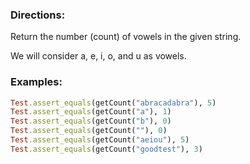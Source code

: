 ### Directions:

Return the number (count) of vowels in the given string.

We will consider a, e, i, o, and u as vowels.

### Examples:

```ruby
Test.assert_equals(getCount("abracadabra"), 5)
Test.assert_equals(getCount("a"), 1)
Test.assert_equals(getCount("b"), 0)
Test.assert_equals(getCount(""), 0)
Test.assert_equals(getCount("aeiou"), 5)
Test.assert_equals(getCount("goodtest"), 3)
```